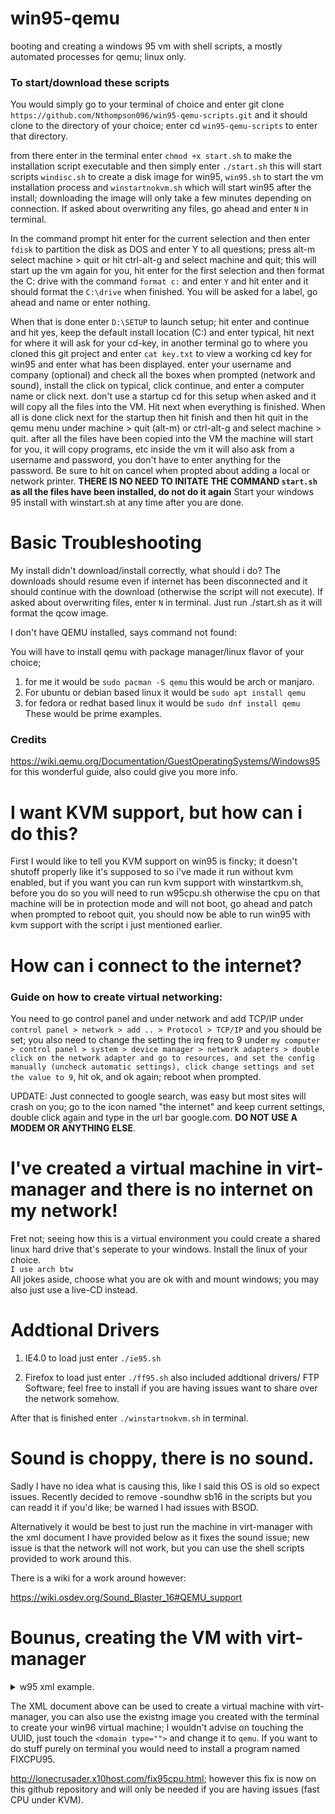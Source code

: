 # win95-qemu
booting and creating a windows 95 vm with shell scripts, a mostly automated processes for qemu; linux only.

### To start/download these scripts

You would simply go to your terminal of choice and enter git clone ``https://github.com/Nthompson096/win95-qemu-scripts.git`` 
and it should clone to the directory of your choice; enter cd `win95-qemu-scripts` to enter that directory. 

from there enter in the terminal enter ```chmod +x start.sh``` to make the installation script executable and then simply enter ``` ./start.sh ``` this will start scripts `windisc.sh` to create a disk image for win95, `win95.sh` to start the vm installation process and `winstartnokvm.sh` which will start win95 after the install; downloading the image will only take a few minutes depending on connection. If asked about overwriting any files, go ahead and enter `N` in terminal.

In the command prompt hit enter for the current selection and then enter `fdisk` to partition the disk as DOS and enter Y to all questions; press alt-m select machine > quit or hit ctrl-alt-g and select machine and quit; this will start up the vm again for you, hit enter for the first selection and then format the C: drive with the command `format c:` and enter `Y` and hit enter and it should format the `C:\drive` when finished. You will be asked for a label, go ahead and name or enter nothing.

When that is done enter `D:\SETUP` to launch setup; hit enter and continue and hit yes, keep the default install location (C:\) and enter typical, hit next for where it will ask for your cd-key, in another terminal go to where you cloned this git project and enter `cat key.txt` to view a working cd key for win95 and enter what has been displayed. enter your username and company (optional) and check all the boxes when prompted (network and sound), install the click on typical, click continue, and enter a computer name or click next. don't use a startup cd for this setup when asked and it will copy all the files into the VM. Hit next when everything is finished. When all is done click next for the startup then hit finish and then hit quit in the qemu menu under machine > quit (alt-m) or ctrl-alt-g and select machine > quit. after all the files have been copied into the VM the machine will start for you, it will copy programs, etc inside the vm it will also ask from a username and password, you don't have to enter anything for the password. Be sure to hit on cancel when propted about adding a local or network printer. **THERE IS NO NEED TO INITATE THE COMMAND `start.sh` as all the files have been installed, do not do it again** Start your windows 95 install with winstart.sh at any time after you are done.

# Basic Troubleshooting

My install didn't download/install correctly, what should i do?
The downloads should resume even if internet has been disconnected and it should continue with the download (otherwise the script will not execute). If asked about overwriting files, enter `N` in terminal. Just run ./start.sh as it will format the qcow image.

I don't have QEMU installed, says command not found:

You will have to install qemu with package manager/linux flavor of your choice; 
1) for me it would be `sudo pacman -S qemu` this would be arch or manjaro.
2) For ubuntu or debian based linux it would be `sudo apt install qemu`
3) for fedora or redhat based linux it would be `sudo dnf install qemu`
These would be prime examples.

### Credits

https://wiki.qemu.org/Documentation/GuestOperatingSystems/Windows95 for this wonderful guide, also could give you more info.


# I want KVM support, but how can i do this?

First I would like to tell you KVM support on win95 is fincky; it doesn't shutoff properly like it's supposed to so i've made it run without kvm enabled, but if you want you can run kvm support with winstartkvm.sh, before you do so you will need to run w95cpu.sh otherwise the cpu on that machine will be in protection mode and will not boot, go ahead and patch when prompted to reboot quit, you should now be able to run win95 with kvm support with the script i just mentioned earlier.

# How can i connect to the internet?

### Guide on how to create virtual networking:
You need to go control panel and under network and add TCP/IP under `control panel > network > add .. > Protocol > TCP/IP` and you should be set; you also need to change the setting the irq freq to 9 under `my computer > control panel > system > device manager > network adapters > double click on the network adapter and go to resources, and set the config manually (uncheck automatic settings), click change settings and set the value to 9`, hit ok, and ok again; reboot when prompted.

UPDATE: Just connected to google search, was easy but most sites will crash on you; go to the icon named "the internet" and keep current settings, double click again and type in the url bar google.com. **DO NOT USE A MODEM OR ANYTHING ELSE**.

# I've created a virtual machine in virt-manager and there is no internet on my network!

Fret not; seeing how this is a virtual environment you could create a shared linux hard drive that's seperate to your windows. Install the linux of your choice.
<br /> `I use arch btw` <br />
All jokes aside, choose what you are ok with and mount windows; you may also just use a live-CD instead.

# Addtional Drivers 

1) IE4.0
to load just enter `./ie95.sh` 

2) Firefox
to load just enter `./ff95.sh` also included addtional drivers/ FTP Software; feel free to install if you are having issues want to share over the network somehow.

After that is finished enter `./winstartnokvm.sh` in terminal.

# Sound is choppy, there is no sound.

Sadly I have no idea what is causing this, like I said this OS is old so expect issues. Recently decided to remove 
-soundhw sb16 in the scripts but you can readd it if you'd like; be warned I had issues with BSOD.

Alternatively it would be best to just run the machine in virt-manager with the xml document I have provided below as it fixes the sound issue; new issue is that the network will not work, but you can use the shell scripts provided to work around this.

There is a wiki for a work around however:

https://wiki.osdev.org/Sound_Blaster_16#QEMU_support

# Bounus, creating the VM with virt-manager

  <details><summary>w95 xml example.</summary>
<p>

  ```
<metadata>
  <libosinfo:libosinfo xmlns:libosinfo="http://libosinfo.org/xmlns/libvirt/domain/1.0">
    <libosinfo:os id="http://microsoft.com/win/95"/>
  </libosinfo:libosinfo>
</metadata>
<memory unit="KiB">524288</memory>
<currentMemory unit="KiB">524288</currentMemory>
<vcpu placement="static">1</vcpu>
<os>
  <type arch="i686" machine="pc-i440fx-6.2">hvm</type>
  <boot dev="hd"/>
</os>
<features>
  <acpi/>
  <apic/>
  <hyperv mode="custom">
    <relaxed state="on"/>
    <vapic state="on"/>
    <spinlocks state="on" retries="8191"/>
  </hyperv>
  <vmport state="off"/>
</features>
<cpu mode="host-model" check="partial"/>
<clock offset="localtime">
  <timer name="rtc" tickpolicy="catchup"/>
  <timer name="pit" tickpolicy="delay"/>
  <timer name="hpet" present="no"/>
  <timer name="hypervclock" present="yes"/>
</clock>
<on_poweroff>destroy</on_poweroff>
<on_reboot>restart</on_reboot>
<on_crash>destroy</on_crash>
<pm>
  <suspend-to-mem enabled="no"/>
  <suspend-to-disk enabled="no"/>
</pm>
<devices>
  <emulator>/usr/bin/qemu-system-x86_64</emulator>
  <disk type="file" device="disk">
    <driver name="qemu" type="qcow2"/>
    <source file="/path/to/the/win95.qcow2"/>
    <target dev="hda" bus="ide"/>
    <address type="drive" controller="0" bus="0" target="0" unit="0"/>
  </disk>
  <disk type="file" device="cdrom">
    <driver name="qemu" type="raw"/>
    <source file="/path/to/the/instdisc.iso"/>
    <target dev="hdb" bus="ide"/>
    <readonly/>
    <address type="drive" controller="0" bus="0" target="0" unit="1"/>
  </disk>
  <controller type="usb" index="0" model="ich9-ehci1">
    <address type="pci" domain="0x0000" bus="0x00" slot="0x04" function="0x7"/>
  </controller>
  <controller type="usb" index="0" model="ich9-uhci1">
    <master startport="0"/>
    <address type="pci" domain="0x0000" bus="0x00" slot="0x04" function="0x0" multifunction="on"/>
  </controller>
  <controller type="usb" index="0" model="ich9-uhci2">
    <master startport="2"/>
    <address type="pci" domain="0x0000" bus="0x00" slot="0x04" function="0x1"/>
  </controller>
  <controller type="usb" index="0" model="ich9-uhci3">
    <master startport="4"/>
    <address type="pci" domain="0x0000" bus="0x00" slot="0x04" function="0x2"/>
  </controller>
  <controller type="pci" index="0" model="pci-root"/>
  <controller type="ide" index="0">
    <address type="pci" domain="0x0000" bus="0x00" slot="0x01" function="0x1"/>
  </controller>
  <controller type="virtio-serial" index="0">
    <address type="pci" domain="0x0000" bus="0x00" slot="0x05" function="0x0"/>
  </controller>
  <serial type="pty">
    <target type="isa-serial" port="0">
      <model name="isa-serial"/>
    </target>
  </serial>
  <console type="pty">
    <target type="serial" port="0"/>
  </console>
  <channel type="spicevmc">
    <target type="virtio" name="com.redhat.spice.0"/>
    <address type="virtio-serial" controller="0" bus="0" port="1"/>
  </channel>
  <input type="tablet" bus="usb">
    <address type="usb" bus="0" port="1"/>
  </input>
  <input type="mouse" bus="ps2"/>
  <input type="keyboard" bus="ps2"/>
  <graphics type="spice" autoport="yes">
    <listen type="address"/>
    <image compression="off"/>
  </graphics>
  <sound model="sb16"/>
  <audio id="1" type="spice"/>
<video>
<model type="cirrus" vram="16384" heads="1" primary="yes"/>
<alias name="video0"/>
<address type="pci" domain="0x0000" bus="0x00" slot="0x02" function="0x0"/>
</video>
  <redirdev bus="usb" type="spicevmc">
    <address type="usb" bus="0" port="2"/>
  </redirdev>
  <redirdev bus="usb" type="spicevmc">
    <address type="usb" bus="0" port="3"/>
  </redirdev>
  <memballoon model="virtio">
    <address type="pci" domain="0x0000" bus="0x00" slot="0x06" function="0x0"/>
  </memballoon>
 </devices>
</domain>
```
</p>
</details>


The XML document above can be used to create a virtual machine with virt-manager, you can also use the existng image you created with the terminal to create your win96 virtual machine; I wouldn't advise on touching the UUID, just touch the `<domain type="">` and change it to `qemu`. If you want to do stuff purely on terminal you would need to install a program named FIXCPU95.

http://lonecrusader.x10host.com/fix95cpu.html; however this fix is now on this github repository and will only be needed if you are having issues (fast CPU under KVM).
